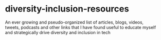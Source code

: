 # diversity-inclusion-resources
An ever growing and pseudo-organized list of articles, blogs, videos, tweets, podcasts and other links that I have found useful to educate myself and strategically drive diversity and inclusion in tech
